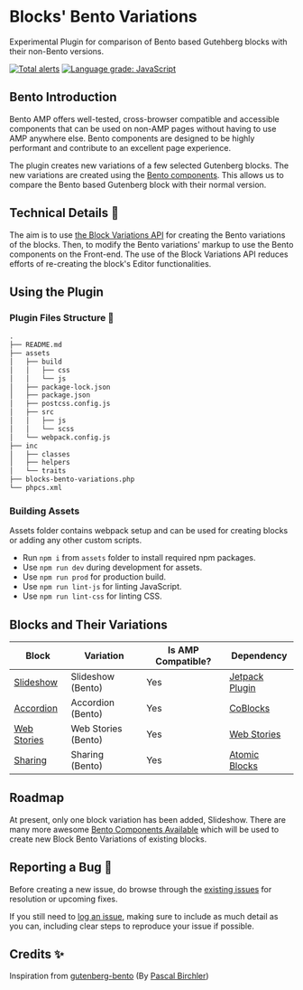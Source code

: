 # Blocks' Bento Variations
Experimental Plugin for comparison of Bento based Gutehberg blocks with their non-Bento versions.

[![Total alerts](https://img.shields.io/lgtm/alerts/g/rtCamp/blocks-bento-variations.svg?logo=lgtm&logoWidth=18)](https://lgtm.com/projects/g/rtCamp/blocks-bento-variations/alerts/)
[![Language grade: JavaScript](https://img.shields.io/lgtm/grade/javascript/g/rtCamp/blocks-bento-variations.svg?logo=lgtm&logoWidth=18)](https://lgtm.com/projects/g/rtCamp/blocks-bento-variations/context:javascript)

## Bento Introduction

Bento AMP offers well-tested, cross-browser compatible and accessible components that can be used on non-AMP pages without having to use AMP anywhere else. Bento components are designed to be highly performant and contribute to an excellent page experience.

The plugin creates new variations of a few selected Gutenberg blocks. The new variations are created using the [Bento components](https://amp.dev/documentation/guides-and-tutorials/start/bento_guide/). This allows us to compare the Bento based Gutenberg block with their normal version.

## Technical Details 🔩
The aim is to use [the Block Variations API](https://developer.wordpress.org/block-editor/reference-guides/block-api/block-variations/) for creating the Bento variations of the blocks. Then, to modify the Bento variations' markup to use the Bento components on the Front-end. The use of the Block Variations API reduces efforts of re-creating the block's Editor functionalities.

## Using the Plugin

### Plugin Files Structure 📁

```markdown
.
├── README.md
├── assets
│   ├── build
│   │   ├── css
│   │   └── js
│   ├── package-lock.json
│   ├── package.json
│   ├── postcss.config.js
│   ├── src
│   │   ├── js
│   │   └── scss
│   └── webpack.config.js
├── inc
│   ├── classes
│   ├── helpers
│   └── traits
├── blocks-bento-variations.php
└── phpcs.xml
```
### Building Assets
Assets folder contains webpack setup and can be used for creating blocks or adding any other custom scripts.

- Run `npm i` from `assets` folder to install required npm packages.
- Use `npm run dev` during development for assets.
- Use `npm run prod` for production build.
- Use `npm run lint-js` for linting JavaScript.
- Use `npm run lint-css` for linting CSS.


## Blocks and Their Variations

| Block                                     | Variation          | Is AMP Compatible?  | Dependency             |
|-------------------------------------------|--------------------|--------------------|--------------------|
| [Slideshow](https://github.com/Automattic/jetpack/tree/master/projects/plugins/jetpack/extensions/blocks/slideshow) | Slideshow (Bento) | Yes | [Jetpack Plugin](https://wordpress.org/plugins/jetpack/)
| [Accordion](https://github.com/godaddy-wordpress/coblocks/tree/master/src/blocks/accordion) | Accordion (Bento) | Yes | [CoBlocks](https://wordpress.org/plugins/coblocks/)
| [Web Stories](https://github.com/google/web-stories-wp/tree/main/packages/stories-block) | Web Stories (Bento) | Yes | [Web Stories](https://wordpress.org/plugins/web-stories/)
| [Sharing](https://github.com/studiopress/atomic-blocks/tree/master/src/blocks/block-sharing) | Sharing (Bento) | Yes | [Atomic Blocks](https://wordpress.org/plugins/atomic-blocks/)

## Roadmap
At present, only one block variation has been added, Slideshow. There are many more awesome [Bento Components Available](https://amp.dev/documentation/guides-and-tutorials/start/bento_guide/#available-bento-components) which will be used to create new Block Bento Variations of existing blocks.

## Reporting a Bug 🐞

Before creating a new issue, do browse through the [existing issues](https://github.com/rtCamp/blocks-bento-variations/issues/) for resolution or upcoming fixes.

If you still need to [log an issue](https://github.com/rtCamp/blocks-bento-variations/issues/new), making sure to include as much detail as you can, including clear steps to reproduce your issue if possible.

## Credits ✨

Inspiration from [gutenberg-bento](https://github.com/swissspidy/gutenberg-bento) (By [Pascal Birchler](https://github.com/swissspidy))
